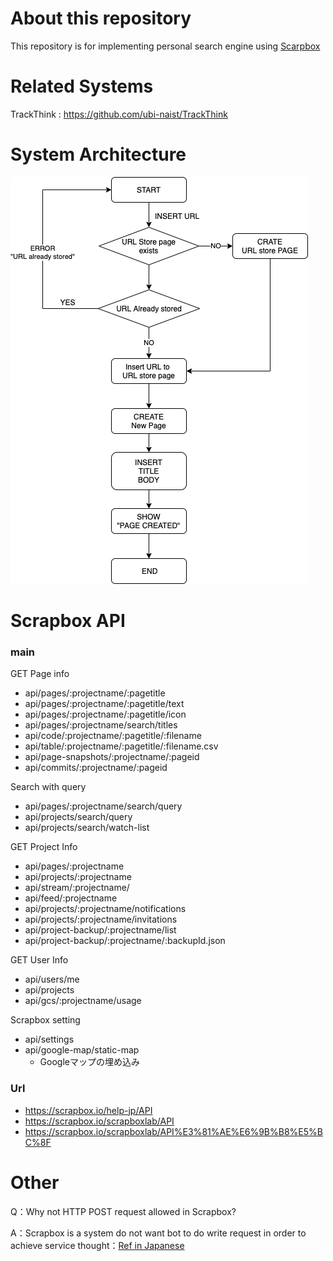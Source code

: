# About this repository
This repository is for implementing personal search engine using [Scarpbox](https://scrapbox.io/)

# Related Systems
TrackThink : https://github.com/ubi-naist/TrackThink

# System Architecture

![システムフロー](src/img/Architecture.png)

# Scrapbox API

### main

GET Page info
- api/pages/:projectname/:pagetitle
- api/pages/:projectname/:pagetitle/text
- api/pages/:projectname/:pagetitle/icon
- api/pages/:projectname/search/titles
- api/code/:projectname/:pagetitle/:filename
- api/table/:projectname/:pagetitle/:filename.csv
- api/page-snapshots/:projectname/:pageid
- api/commits/:projectname/:pageid

Search with query
- api/pages/:projectname/search/query
- api/projects/search/query
- api/projects/search/watch-list

GET Project Info
- api/pages/:projectname
- api/projects/:projectname
- api/stream/:projectname/
- api/feed/:projectname
- api/projects/:projectname/notifications
- api/projects/:projectname/invitations
- api/project-backup/:projectname/list
- api/project-backup/:projectname/:backupId.json

GET User Info
- api/users/me
- api/projects
- api/gcs/:projectname/usage

Scrapbox setting
- api/settings
- api/google-map/static-map
    - Googleマップの埋め込み

### Url
- https://scrapbox.io/help-jp/API
- https://scrapbox.io/scrapboxlab/API
- https://scrapbox.io/scrapboxlab/API%E3%81%AE%E6%9B%B8%E5%BC%8F

# Other
Q：Why not HTTP POST request allowed in Scrapbox?

A：Scrapbox is a system do not want bot to do write request in order to achieve service thought：[Ref in Japanese](https://scrapbox.io/shokai/WOM(Write_Only_Member)#5c4f85cc97c2910000a5c1f4)
